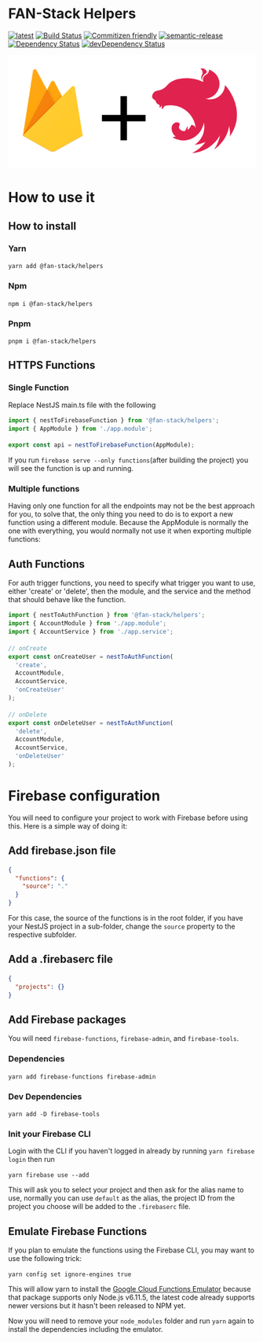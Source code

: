 # FAN-Stack Helpers

[![latest](https://img.shields.io/npm/v/%40fan-stack%2Fhelpers/latest.svg)](https://npmjs.com/package/@fan-stack/helpers)
[![Build Status](https://travis-ci.com/fan-stack/helpers.svg?branch=master)](https://travis-ci.com/fan-stack/helpers)
[![Commitizen friendly](https://img.shields.io/badge/commitizen-friendly-brightgreen.svg)](http://commitizen.github.io/cz-cli/)
[![semantic-release](https://img.shields.io/badge/%20%20%F0%9F%93%A6%F0%9F%9A%80-semantic--release-e10079.svg)](https://github.com/semantic-release/semantic-release)
[![Dependency Status](https://david-dm.org/fan-stack/helpers.svg)](https://david-dm.org/fan-stack/helpers)
[![devDependency Status](https://david-dm.org/fan-stack/helpers/dev-status.svg)](https://david-dm.org/fan-stack/helpers?type=dev)

[![image.png](image.png)](https://github.com/pfa-stack/helpers)

# How to use it

## How to install

### Yarn

`yarn add @fan-stack/helpers`

### Npm

`npm i @fan-stack/helpers`

### Pnpm

`pnpm i @fan-stack/helpers`

## HTTPS Functions

### Single Function

Replace NestJS main.ts file with the following

```ts
import { nestToFirebaseFunction } from '@fan-stack/helpers';
import { AppModule } from './app.module';

export const api = nestToFirebaseFunction(AppModule);
```

If you run `firebase serve --only functions`(after building the project) you will see the function is up and running.

### Multiple functions

Having only one function for all the endpoints may not be the best approach for you, to solve that, the only thing you need to do is to export a new function using a different module. Because the AppModule is normally the one with everything, you would normally not use it when exporting multiple functions:

## Auth Functions

For auth trigger functions, you need to specify what trigger you want to use, either 'create' or 'delete', then the module, and the service and the method that should behave like the function.

```ts
import { nestToAuthFunction } from '@fan-stack/helpers';
import { AccountModule } from './app.module';
import { AccountService } from './app.service';

// onCreate
export const onCreateUser = nestToAuthFunction(
  'create',
  AccountModule,
  AccountService,
  'onCreateUser'
);

// onDelete
export const onDeleteUser = nestToAuthFunction(
  'delete',
  AccountModule,
  AccountService,
  'onDeleteUser'
);
```

# Firebase configuration

You will need to configure your project to work with Firebase before using this. Here is a simple way of doing it:

## Add firebase.json file

```json
{
  "functions": {
    "source": "."
  }
}
```

For this case, the source of the functions is in the root folder, if you have your NestJS project in a sub-folder, change the `source` property to the respective subfolder.

## Add a .firebaserc file

```json
{
  "projects": {}
}
```

## Add Firebase packages

You will need `firebase-functions`, `firebase-admin`, and `firebase-tools`.

### Dependencies

`yarn add firebase-functions firebase-admin`

### Dev Dependencies

`yarn add -D firebase-tools`

### Init your Firebase CLI

Login with the CLI if you haven't logged in already by running `yarn firebase login` then run

`yarn firebase use --add`

This will ask you to select your project and then ask for the alias name to use, normally you can use `default` as the alias, the project ID from the project you choose will be added to the `.firebaserc` file.

## Emulate Firebase Functions

If you plan to emulate the functions using the Firebase CLI, you may want to use the following trick:

`yarn config set ignore-engines true`

This will allow yarn to install the [Google Cloud Functions Emulator](https://github.com/GoogleCloudPlatform/cloud-functions-emulator) because that package supports only Node.js v6.11.5, the latest code already supports newer versions but it hasn't been released to NPM yet.

Now you will need to remove your `node_modules` folder and run `yarn` again to install the dependencies including the emulator.
